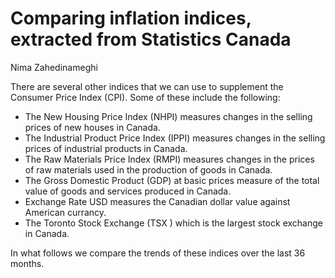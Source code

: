 # Comparing inflation indices, extracted from Statistics Canada
Nima Zahedinameghi

There are several other indices that we can use to supplement the Consumer Price Index (CPI). Some of these include the following:
- The New Housing Price Index (NHPI) measures changes in the selling prices of new houses in Canada.
- The Industrial Product Price Index (IPPI) measures changes in the selling prices of industrial products in Canada.
- The Raw Materials Price Index (RMPI) measures changes in the prices of raw materials used in the production of goods in Canada.
- The Gross Domestic Product (GDP) at basic prices measure of the total value of goods and services produced in Canada.
- Exchange Rate USD  measures the Canadian dollar value against American currancy.
- The Toronto Stock Exchange (TSX )  which is the largest stock exchange in Canada.

In what follows we compare the trends of these indices over the last 36 months.

